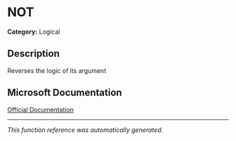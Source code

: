 # NOT

**Category:** Logical

## Description
Reverses the logic of its argument

## Microsoft Documentation
[Official Documentation](https://support.microsoft.com//en-us/office/not-function-9cfc6011-a054-40c7-a140-cd4ba2d87d77)

---
*This function reference was automatically generated.*
